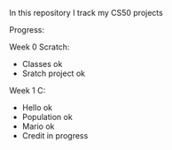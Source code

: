In this repository I track my CS50 projects

Progress:

Week 0 Scratch:
- Classes ok 
- Sratch project ok 

Week 1 C:
- Hello ok
- Population ok
- Mario ok
- Credit in progress
